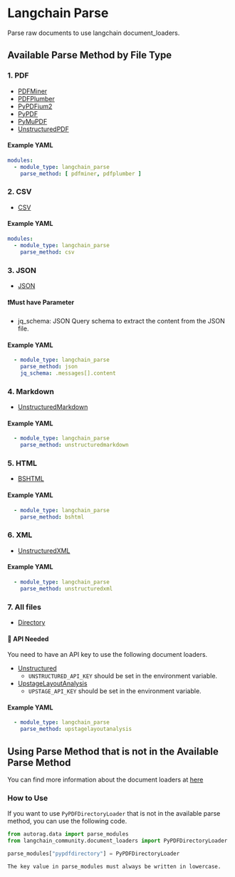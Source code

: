 # Langchain Parse

Parse raw documents to use langchain document_loaders.

## Available Parse Method by File Type

### 1. PDF

- [PDFMiner](https://python.langchain.com/v0.2/docs/integrations/document_loaders/pdfminer/)
- [PDFPlumber](https://python.langchain.com/v0.2/docs/integrations/document_loaders/pdfplumber/)
- [PyPDFium2](https://python.langchain.com/v0.2/docs/integrations/document_loaders/pypdfium2/)
- [PyPDF](https://python.langchain.com/v0.2/docs/integrations/document_loaders/pypdfloader/)
- [PyMuPDF](https://python.langchain.com/v0.2/docs/integrations/document_loaders/pymupdf/)
- [UnstructuredPDF](https://python.langchain.com/v0.2/docs/integrations/document_loaders/unstructured_pdfloader/)

#### Example YAML

```yaml
modules:
  - module_type: langchain_parse
    parse_method: [ pdfminer, pdfplumber ]
```

### 2. CSV

- [CSV](https://python.langchain.com/v0.2/docs/integrations/document_loaders/csv/)

#### Example YAML

```yaml
modules:
  - module_type: langchain_parse
    parse_method: csv
```

### 3. JSON

- [JSON](https://python.langchain.com/v0.2/docs/integrations/document_loaders/json/)

#### ❗Must have Parameter

- jq_schema: JSON Query schema to extract the content from the JSON file.

#### Example YAML

```yaml
  - module_type: langchain_parse
    parse_method: json
    jq_schema: .messages[].content
```

### 4. Markdown

- [UnstructuredMarkdown](https://python.langchain.com/v0.2/docs/integrations/document_loaders/unstructured_markdown/)

#### Example YAML

```yaml
  - module_type: langchain_parse
    parse_method: unstructuredmarkdown
```

### 5. HTML

- [BSHTML](https://python.langchain.com/v0.2/docs/integrations/document_loaders/bshtml/)

#### Example YAML

```yaml
  - module_type: langchain_parse
    parse_method: bshtml
```

### 6. XML

- [UnstructuredXML](https://python.langchain.com/v0.2/docs/integrations/document_loaders/xml/)

#### Example YAML

```yaml
  - module_type: langchain_parse
    parse_method: unstructuredxml
```

### 7. All files

- [Directory](https://python.langchain.com/v0.2/docs/how_to/document_loader_directory/)

#### 📌 API Needed

You need to have an API key to use the following document loaders.
- [Unstructured](https://python.langchain.com/v0.2/docs/integrations/document_loaders/unstructured_file/)
  - `UNSTRUCTURED_API_KEY` should be set in the environment variable.
- [UpstageLayoutAnalysis](https://python.langchain.com/v0.2/docs/integrations/document_loaders/upstage/)
  - `UPSTAGE_API_KEY` should be set in the environment variable.

#### Example YAML

```yaml
  - module_type: langchain_parse
    parse_method: upstagelayoutanalysis
```

## Using Parse Method that is not in the Available Parse Method

You can find more information about the document loaders at
[here](https://python.langchain.com/v0.2/docs/integrations/document_loaders/#all-document-loaders)

### How to Use

If you want to use `PyPDFDirectoryLoader` that is not in the available parse method, you can use the following code.

```python
from autorag.data import parse_modules
from langchain_community.document_loaders import PyPDFDirectoryLoader

parse_modules["pypdfdirectory"] = PyPDFDirectoryLoader
```

```{attention}
The key value in parse_modules must always be written in lowercase.
```
